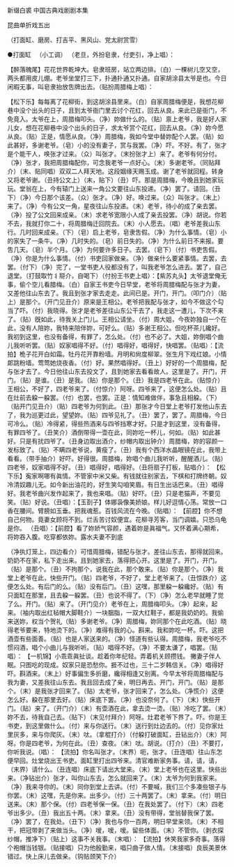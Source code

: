 <!-- { "loadSidebar": true } -->
新缀白裘 中国古典戏剧剧本集

昆曲单折戏五出

（打面缸、磨房、打吉平、黑风山、党太尉赏雪）

●打面缸 　（小工调）
（老旦，外扮皂隶，付吏引，净上唱）：

【醉落魄尾】花花世界乾坤大。皂隶班房，站立两边排。（白）一棵树儿空又空，两头都用皮儿绷。老爷坐堂打三下，扑通扑通又扑通。自家胡涂县太爷是也。今日闲暇无事，叫皂隶抬放吿牌出去。（贴扮周腊梅上唱）：

【松下乐】每每离了花柳街，到这胡涂县里来。（白）自家周腊梅便是，我想花柳巷中没个出头的日子，且到太爷衙门里去讨个花红，回去从良。来此已是衙门，不免竟入。太爷在上，周腊梅叩头。（净）妳做什么的。（贴）禀上老爷，我是好人家儿女，想在花柳巷中没个出头的日子，求太爷赏个花红，回去从良。（净）妳今愿从良。（贴）正是，情愿从良。（净）周腊梅，我如今堂中替妳配个人罢。（贴）如此甚好，多谢老爷。（皂）小的没有妻子，赏与我罢。（净）吓。不好。有了，张才是个能干人，唤张才过来。（众）叫张才。（末扮张才上）来了。老爷有何分付。（净）张才，我把周腊梅配你，可念我老爷一点好心。（末）多谢老爷。（同贴拜介）（末、贴同唱）双双二人拜天地。这段姻缘天赐玉成。谢了老爷就回程。转身又将老爷谢。（丑持公文上）（末，贴下）（丑）吓。那是周腊梅，今晚且到她家玩玩。堂翁在上，今有辕门上送来一角公文要往山东投递。（净）罢了。请回。（丑下）（净）今日那个该差。（众）张才。（净）好。唤过来。（众）叫张才。（末上）来了。（净）今有公文一角，星夜往山东投递。（末）老爷，待小的成了亲去罢。（净）投了公文回来成亲。（末）求老爷宽限小人成了亲去投罢。（净）胡说。你若不去，我就打你二十，将周腊梅迁回院去。（末）小人愿去。（唱）老爷差我山东行。几时回来成亲。（下）（皂）启上老爷，皂隶吿假。（净）为什么事情。（皂）小的家失了一条牛。（净）几时失的。（皂）前日失的。（净）为什么前日不来报。要吿几天。（皂）半个月。（净）为何要许多日子。去罢。（皂下）（付）书吏吿假。（净）你是为什么事情。（付）书吏回家做亲。（净）做亲什么要紧事情。去罢，去罢。（付下）（净）完了，一堂书吏人役都没有了，叫我老爷怎么进去。罢了，自己退堂。（打鼓取竹丬搿介，自喝下）（付扮王书吏上唱）：【紫苏丸头】太爷退堂俺无事，偷个空儿看腊梅。（白）自家王书吏今日早堂，老爷将周腊梅配与张才为妻，又差他往山东去了。我且到张才家去走走。此间已是。开门，开门。（叩门介）（贴上）是那个。（开门见丑介）原来是王相公。老爷把我配与张才，如今不做这个勾当了吓。（付）我晓得。张才是老爷差往山东公干去了，我走这一遭儿，下次不来了。（贴）旣如此，待我关上门儿。王相公请坐。（付）周大姐，今夜妳独自一个在此，没有人陪妳，我特来陪伴妳，可好么。（贴）多谢王相公。但吃杯茶儿纔好。我初到这里，也没有备得，有罪了，怎么处。（付）也不必了。大姐，妳倒唱个曲儿我听听罢。（贴）奴家唱得不好。（付）唱得好，唱得好，快唱罢。（贴唱）：【流拍】桅子花开白如霜。牡丹花开靠粉墙。月明和尙度柳翠。张生月下戏红娘。小情郞跳粉墙。莺莺她烧夜香。（付）好。果然唱得好。（丑上）好好的一个周腊梅，配与张才去了。今日他往山东去投文了，且到她家去看看故人。这里是了。开门，开门。（贴）是谁。（丑）是我。（贴）你是那个。（丑）我是四老爷在此。（贴惊介）王相公，不好了，四老爷来了。（付惊介）阿呀。四爷来了，这便怎么处。（贴）且在灶前去躱一躱罢。（付）也罢，也罢。正是：情知难做伴，事急且相躱。（下）（贴开门见丑介）（贴）四老爷为何到此。（丑）那张才今日堂上老爷打发他山东去了，我为巡更过此，望望妳。（贴）四爷见礼了。（丑）罢了，罢了。周腊梅，今日可冷么。（贴）冷得紧，得些热酒来与四爷挡寒才好。只是才到这里，没有备得，有罪四爷了。（丑笑介）酒倒带得一壶在此，同妳吃一杯儿，何如。（贴）如此甚好。只是有扰四爷了。（丑身边取出酒介，纱帽内取出钟介）周腊梅，妳的容颜一发标致了。（贴）不瞒四老爷说，黄瘦了。（丑）我有个西洋水晶眼镜在此，我带上看看。（带手抽介）好吓。好得很。周腊梅，妳唱个曲儿我听听，醒醒酒儿。（贴）四老爷，奴家唱得不好。（丑）唱得好，唱得好。（丑将扇子打板，贴唱介）：
【松下乐】寃家啊哪有眞情。不管家中米又柴。有钱就往别家去，下棋和打牌终朝。奴冷清奴趣儿无。如今新出油花的，好生笑勾咱笑眉。有日生出话巴来。（丑）唱得好。我老爷曲兴发作起来了，我也来唱。（贴）好吓。（丑）只是老猫声，不要见笑。（贴）好说。（丑唱）：【玉剳子】体娜袅像美娇娘。样儿好逗情心荡。常放一口香在腰间。臂膀如玉垂。把我魂惹。百钱风流在今晚。（贴唱）：
【前腔】你不想自己何物。竟妻女顾将不到。烂舌苦讨奴便宜。花柳寻芳客，当门调嬉。只恐乌龟是你。 （丑唱）：【前腔】看了妳娇气容颜，遇着妳是眞福气。又怀着满心期希，将妳吞入腹。吃穿都依妳。露水夫妻不到底

（净执灯笼上，四边看介）可惜周腊梅，错配与张才。差往山东去，那得就回来。奶奶不在家，私下走出来。且到她家去，落得把心开。这里是了。开门，开门。（贴）是那个。（丑）不拘那个，说我在此，那个敢来。（贴）你是那个。（净）我堂上老爷在此，快些开门。（贴）四老爷，不好了，堂上老爷来了。（丑惊跌介）这便怎么处。有后门的么。（贴）没有后门。（丑）这嘿，那里躱一躱纔好。（贴）有只面缸在那里，且去躱一躱罢。（丑）也说不得了。（下）（净）怎么老早就睡了觉了么。开门。（贴）来了。（开门见介）老爷在上，周腊梅叩头。（净）起来，起来。（袖内取出红毡帽大脚鞋介）一块胭脂，一双大红鞋子，都是我奶奶的。我偷来送妳，权当个贺礼（贴）多谢老爷。（净）周腊梅，妳同那个在此吃酒。（贴）晓得老爷要来，特地烫下的。（净）难得有我的心。斟来。我和妳吃一杯。吓。这把酒壶有些面善。（贴）也是人家送来的。（净）怪道有些认得。周腊梅，我老爷吃不惯闷酒，唱个小曲儿与我听听。（贴）唱得不好。（净）不要太谦了，唱罢。（贴唱）：
【一机锦】小乖乖眞扯谈。趁着你年纪轻。弄着机关顾攒钱。 撇妻子伴人眠。只图吃的现成。奴家只是恐愁你。捱不过也，三十二岁韩信关。（净）唱得好吓。斟酒来。（末上）好事偏生多折磨，纔得相逢又别离。今早太爷将周腊梅配与我为妻，又差我往山东去。我且回去成了亲，明日再去。开门，开门。（贴）是那个。（末）是我张才回来了。（贴）太老爷，张才回来了，怎么处。（净慌介）这便怎么好。躱在那里去好。（贴）床底下罢。（净）也没奈何了。（下）（末）快些开门。（贴）来了。（开门介）（末）有壶酒在此，拿去烫一烫。（贴）冷吃了罢。（末）妳不去，待我自己去。（贴下）（末见付拜介）阿呀。灶君老爷下界了。吓。你是王书吏，到这里做什么。（付）来与你送行。（末）送行到灶边去的。（付）见你家灶里灰多，来与你爬灰。（末）呔。（拿棍打介）（付躱打破面缸，丑钻出介）（末）阿呀。你是四老爷，为何在此。（丑）查夜。（末）呔。胡说。（打介）（丑）不要打，你听我说。（唱）：
【流拍】你名叫张才。（末界）呃，张才。（丑连唱）往山东怎便早回。灶堂烧出王书吏。面缸里打出四爷来。清官难断家务事。请，请，请，（末界）请什么。（丑连唱）床底下请出大堂来。（末）堂上老爷也在这里。快些出来。（净钻出介）张才，叫你山东去，怎么就回来了。（末）太爷为何到我家来。（净）我来寻你的。（末）同你到堂上去讲。（付）不要喊，我们三个多凑些银子与你罢。（末）这嘿，先是你来。出多少。（付）三十两罢了。（末）拿来。（付）明日送来。（末）那个保。（付）四老爷保一保。（丑）在我处罢了。（付下）（末）四老爷出多少。（丑）我出五十两。（末）拿来。（丑）没有带得，堂翁替我保了罢。（净）罢了，在我处。（丑下）（净）我也与你一百两，明日早堂来领。（末）不相干，把冠带剥了来做当头。（净）嗳，嗳，嗳。留些体面。（末）不管你。（剥衣探纱帽，推净下）（贴上）这事不关我事。（末唱）：
【流拍】休笑我家多奇事。落得个袍帽当钱银。（贴接唱）只为他殷勤来，唱只曲子做人情。（末接唱）良辰美景休错过。快上床儿去做亲。（钩贴颈笑下介）

